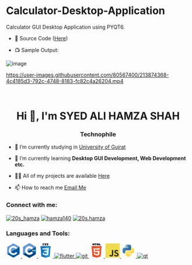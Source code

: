 # Calculator-Desktop-Application
Calculator GUI Desktop Application using PYQT6.

- 🔮 Source Code ([Here](https://github.com/hamza-140/Calculator-Desktop-Application/blob/3eb356635d8bf816e3a8f5aee4cdf7958862cd87/calculator.py))

- 📺 Sample Output:

![image](https://user-images.githubusercontent.com/80567400/213874155-72de8765-281d-4453-8446-4f5c2ccbe725.png)





https://user-images.githubusercontent.com/80567400/213874368-4c4185d3-792c-4748-8183-fc82c4a26204.mp4





<br>
<h1 align="center">Hi 👋, I'm SYED ALI HAMZA SHAH</h1>
<h3 align="center">Technophile</h3>

- 🔭 I’m currently studying in [University of Gujrat](https://www.uog.edu/)

- 🌱 I’m currently learning **Desktop GUI Development, Web Development etc.**

- 👨‍💻 All of my projects are available [Here](https://github.com/hamza-140/)

- 📫 How to reach me <a href="mailto:sahamzashah19@gmail.com" target= _blank>Email Me</a>

<h3 align="left">Connect with me:</h3>
<p align="left">
<a href="https://twitter.com/20s_hamza" target="blank"><img align="center" src="https://raw.githubusercontent.com/rahuldkjain/github-profile-readme-generator/master/src/images/icons/Social/twitter.svg" alt="20s_hamza" height="30" width="40" /></a>
<a href="https://linkedin.com/in/hamza140" target="blank"><img align="center" src="https://raw.githubusercontent.com/rahuldkjain/github-profile-readme-generator/master/src/images/icons/Social/linked-in-alt.svg" alt="hamza140" height="30" width="40" /></a>
<a href="https://instagram.com/20s.hamza" target="blank"><img align="center" src="https://raw.githubusercontent.com/rahuldkjain/github-profile-readme-generator/master/src/images/icons/Social/instagram.svg" alt="20s.hamza" height="30" width="40" /></a>
</p>

<h3 align="left">Languages and Tools:</h3>
<p align="left"> <a href="https://www.cprogramming.com/" target="_blank" rel="noreferrer"> <img src="https://raw.githubusercontent.com/devicons/devicon/master/icons/c/c-original.svg" alt="c" width="40" height="40"/> </a> <a href="https://www.w3schools.com/cpp/" target="_blank" rel="noreferrer"> <img src="https://raw.githubusercontent.com/devicons/devicon/master/icons/cplusplus/cplusplus-original.svg" alt="cplusplus" width="40" height="40"/> </a> <a href="https://www.w3schools.com/css/" target="_blank" rel="noreferrer"> <img src="https://raw.githubusercontent.com/devicons/devicon/master/icons/css3/css3-original-wordmark.svg" alt="css3" width="40" height="40"/> </a> <a href="https://flutter.dev" target="_blank" rel="noreferrer"> <img src="https://www.vectorlogo.zone/logos/flutterio/flutterio-icon.svg" alt="flutter" width="40" height="40"/> </a> <a href="https://git-scm.com/" target="_blank" rel="noreferrer"> <img src="https://www.vectorlogo.zone/logos/git-scm/git-scm-icon.svg" alt="git" width="40" height="40"/> </a> <a href="https://www.w3.org/html/" target="_blank" rel="noreferrer"> <img src="https://raw.githubusercontent.com/devicons/devicon/master/icons/html5/html5-original-wordmark.svg" alt="html5" width="40" height="40"/> </a> <a href="https://developer.mozilla.org/en-US/docs/Web/JavaScript" target="_blank" rel="noreferrer"> <img src="https://raw.githubusercontent.com/devicons/devicon/master/icons/javascript/javascript-original.svg" alt="javascript" width="40" height="40"/> </a> <a href="https://www.python.org" target="_blank" rel="noreferrer"> <img src="https://raw.githubusercontent.com/devicons/devicon/master/icons/python/python-original.svg" alt="python" width="40" height="40"/> </a> <a href="https://www.qt.io/" target="_blank" rel="noreferrer"> <img src="https://upload.wikimedia.org/wikipedia/commons/0/0b/Qt_logo_2016.svg" alt="qt" width="40" height="40"/> </a> </p>
